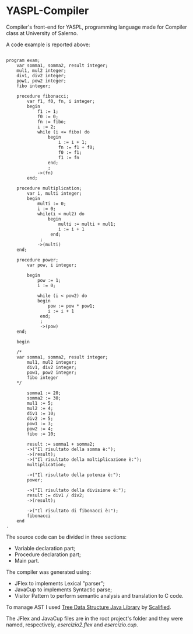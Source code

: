 # YASPL-Compiler

Compiler's front-end for YASPL, programming language made for Compiler class at University of Salerno.

A code example is reported above:

```

program exam;
    var somma1, somma2, result integer;
    mul1, mul2 integer;
    div1, div2 integer;
    pow1, pow2 integer;
    fibo integer;

    procedure fibonacci;
        var f1, f0, fn, i integer;
        begin
            f1 := 1;
            f0 := 0;
            fn := fibo;
            i := 2;
            while (i <= fibo) do
                begin
                    i := i + 1;
                    fn := f1 + f0;
                    f0 := f1;
                    f1 := fn
                end;
                ;
            ->(fn)
        end;

    procedure multiplication;
        var i, multi integer;
        begin
            multi := 0;
            i := 0;
            while(i < mul2) do
                begin
                    multi := multi + mul1;
                    i := i + 1
                 end;
             ;
            ->(multi)
    end;

    procedure power;
        var pow, i integer;

        begin
            pow := 1;
            i := 0;

            while (i < pow2) do
            begin
                pow := pow * pow1;
                i := i + 1
             end;
             ;
             ->(pow)
    end;

    begin

    /*
    var somma1, somma2, result integer;
        mul1, mul2 integer;
        div1, div2 integer;
        pow1, pow2 integer;
        fibo integer
    */

        somma1 := 20;
        somma2 := 30;
        mul1 := 5;
        mul2 := 4;
        div1 := 10;
        div2 := 5;
        pow1 := 3;
        pow2 := 4;
        fibo := 10;

        result := somma1 + somma2;
        ->("Il risultato della somma è:");
        ->(result);
        ->("Il risultato della moltiplicazione è:");
        multiplication;

        ->("Il risultato della potenza è:");
        power;

        ->("Il risultato della divisione è:");
        result := div1 / div2;
        ->(result);

        ->("Il risultato di fibonacci è:");
        fibonacci
    end
.
```

The source code can be divided in three sections:
- Variable declaration part;
- Procedure declaration part;
- Main part.

The compiler was generated using:
- JFlex to implements Lexical "parser";
- JavaCup to implements Syntactic parse;
- Visitor Pattern to perform semantic analysis and translation to C code.

To manage AST I used [Tree Data Structure Java Library](https://github.com/Scalified/tree) by [Scalified](https://github.com/Scalified).

The JFlex and JavaCup files are in the root project's folder and they were named, respectively, *esercizio2.flex* and *esercizio.cup*.
